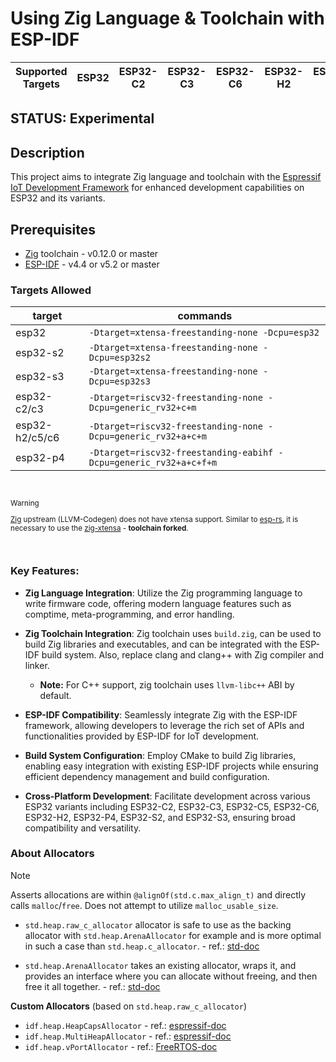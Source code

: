 # Using Zig Language & Toolchain with ESP-IDF

| Supported Targets | ESP32 | ESP32-C2 | ESP32-C3 | ESP32-C6 | ESP32-H2 | ESP32-P4 | ESP32-S2 | ESP32-S3 |
| ----------------- | ----- | -------- | -------- | -------- | -------- | -------- | -------- | -------- |

## STATUS: Experimental

## Description

This project aims to integrate Zig language and toolchain with the [Espressif IoT Development Framework](https://github.com/espressif/esp-idf) for enhanced development capabilities on ESP32 and its variants.

## Prerequisites

- [Zig](https://ziglang.org/download) toolchain - v0.12.0 or master
- [ESP-IDF](https://github.com/espressif/esp-idf) - v4.4 or v5.2 or master

### Targets Allowed

| target | commands |
| ------ | -------- |
| esp32 | `-Dtarget=xtensa-freestanding-none -Dcpu=esp32` |
| esp32-s2 | `-Dtarget=xtensa-freestanding-none -Dcpu=esp32s2` |
| esp32-s3 | `-Dtarget=xtensa-freestanding-none -Dcpu=esp32s3` |
| esp32-c2/c3 | `-Dtarget=riscv32-freestanding-none -Dcpu=generic_rv32+c+m` |
| esp32-h2/c5/c6 | `-Dtarget=riscv32-freestanding-none -Dcpu=generic_rv32+a+c+m` |
| esp32-p4 | `-Dtarget=riscv32-freestanding-eabihf -Dcpu=generic_rv32+a+c+f+m` |

<br>
<sub>
  
> [!WARNING]
> [Zig](https://ziglang.org/download) upstream (LLVM-Codegen) does not have xtensa support. Similar to [esp-rs](https://github.com/esp-rs), it is necessary to use the [zig-xtensa](https://github.com/kassane/zig-espressif-bootstrap/releases) - **toolchain forked**.

</sub>
</br>


### Key Features:

- **Zig Language Integration**: Utilize the Zig programming language to write firmware code, offering modern language features such as comptime, meta-programming, and error handling.

- **Zig Toolchain Integration**: Zig toolchain uses `build.zig`, can be used to build Zig libraries and executables, and can be integrated with the ESP-IDF build system. Also,
replace clang and clang++ with Zig compiler and linker.
  - **Note:** For C++ support, zig toolchain uses `llvm-libc++` ABI by default.

- **ESP-IDF Compatibility**: Seamlessly integrate Zig with the ESP-IDF framework, allowing developers to leverage the rich set of APIs and functionalities provided by ESP-IDF for IoT development.

- **Build System Configuration**: Employ CMake to build Zig libraries, enabling easy integration with existing ESP-IDF projects while ensuring efficient dependency management and build configuration.

- **Cross-Platform Development**: Facilitate development across various ESP32 variants including ESP32-C2, ESP32-C3, ESP32-C5, ESP32-C6, ESP32-H2, ESP32-P4, ESP32-S2, and ESP32-S3, ensuring broad compatibility and versatility.


### About Allocators

> [!NOTE]
>
> Asserts allocations are within `@alignOf(std.c.max_align_t)` and directly calls
> `malloc`/`free`. Does not attempt to utilize `malloc_usable_size`.
>
> - `std.heap.raw_c_allocator` allocator is safe to use as the backing allocator with `std.heap.ArenaAllocator` for example and is more optimal in such a case than `std.heap.c_allocator`. - ref.: [std-doc](https://ziglang.org/documentation/master/std/#std.heap.raw_c_allocator)
>
> - `std.heap.ArenaAllocator` takes an existing allocator, wraps it, and provides an interface where you can allocate without freeing, and then free it all together. - ref.: [std-doc](https://ziglang.org/documentation/master/std/#std.heap.ArenaAllocator)
>
> **Custom Allocators** (based on `std.heap.raw_c_allocator`)
>
> - `idf.heap.HeapCapsAllocator` - ref.: [espressif-doc](https://docs.espressif.com/projects/esp-idf/en/v5.2.1/esp32c3/api-reference/system/mem_alloc.html)
> - `idf.heap.MultiHeapAllocator` - ref.: [espressif-doc](https://docs.espressif.com/projects/esp-idf/en/v5.2.1/esp32c3/api-reference/system/mem_alloc.html)
> - `idf.heap.vPortAllocator` - ref.: [FreeRTOS-doc](https://www.freertos.org/a00111.html)
